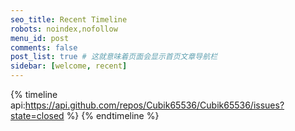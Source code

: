 ```yaml
---
seo_title: Recent Timeline
robots: noindex,nofollow
menu_id: post
comments: false
post_list: true # 这就意味着页面会显示首页文章导航栏
sidebar: [welcome, recent]
---
```


{% timeline api:https://api.github.com/repos/Cubik65536/Cubik65536/issues?state=closed %}
{% endtimeline %}
